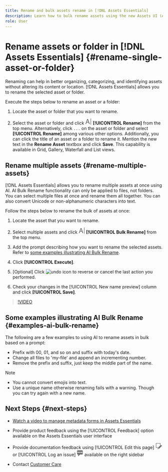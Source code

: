 ```yaml
---
title: Rename and bulk assets rename in [!DNL Assets Essentials]
description: Learn how to bulk rename assets using the new Assets UI (Assets Essentials). It provides the ability to rename multiple assets at once.
role: User
---
```

# Rename assets or folder in [!DNL Assets Essentials] {#rename-single-asset-or-folder}

Renaming can help in better organizing, categorizing, and identifying assets without altering its content or location. [!DNL Assets Essentials] allows you to rename the selected asset or folder.

Execute the steps below to rename an asset or a folder:

1. Locate the asset or folder that you want to rename.

1. Select the asset or folder and click ![rename icon](assets/do-not-localize/rename-icon.png)  **[!UICONTROL Rename]** from the top menu. 
Alternatively, click `...` on the asset or folder and select **[!UICONTROL Rename]** among various other options. 
Additionally, you can click the title of an asset or a folder to rename it. Mention the new text in the **Rename Asset** textbox and click **Save**. This capability is available in Grid, Gallery, Waterfall and List views.

## Rename multiple assets {#rename-multiple-assets}

[!DNL Assets Essentials] allows you to rename multiple assets at once using AI. AI Bulk Rename functionality can only be applied to files, not folders. You can select multiple files at once and rename them all together. You can also convert Unicode or non-alphanumeric characters into text.

Follow the steps below to rename the bulk of assets at once:

1. Locate the asset that you want to rename.

1. Select multiple assets and click ![rename icon](assets/do-not-localize/rename-icon.png)  **[!UICONTROL Bulk Rename]** from the top menu.

1. Add the prompt describing how you want to rename the selected assets. Refer to [some examples illustrating AI Bulk Rename](#examples-ai-bulk-rename).

1. Click **[!UICONTROL Execute]**.

1. [Optional] Click ![undo icon](assets/do-not-localize/undo.png) to reverse or cancel the last action you performed. 

1. Check your changes in the [!UICONTROL New name preview] column and click **[!UICONTROL Save]**. 

>[!VIDEO]()

## Some examples illustrating AI Bulk Rename {#examples-ai-bulk-rename}

The following are a few examples to using AI to rename assets in bulk based on a prompt:

* Prefix with 00, 01, and so on and suffix with today's date.
* Change all files to 'my-file' and append an incrementing number.
* Remove the prefix and suffix, just keep the middle part of the name.

>[!NOTE]
>
> * You cannot convert emojis into text.
> * Use a unique name otherwise renaming fails with a warning. Though you can try again with a new name.

## Next Steps {#next-steps}

* [Watch a video to manage metadata forms in Assets Essentials](https://experienceleague.adobe.com/docs/experience-manager-learn/assets-essentials/configuring/metadata-forms.html)

* Provide product feedback using the [!UICONTROL Feedback] option available on the Assets Essentials user interface

* Provide documentation feedback using [!UICONTROL Edit this page] ![edit the page](assets/do-not-localize/edit-page.png) or [!UICONTROL Log an issue] ![create a GitHub issue](assets/do-not-localize/github-issue.png) available on the right sidebar

* Contact [Customer Care](https://experienceleague.adobe.com/?support-solution=General#support)
